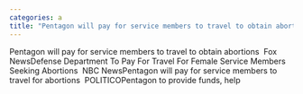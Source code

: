 ```yaml
---
categories: a
title: "Pentagon will pay for service members to travel to obtain abortions  Fox News"
---
```

Pentagon will pay for service members to travel to obtain abortions&nbsp;&nbsp;Fox NewsDefense Department To Pay For Travel For Female Service Members Seeking Abortions&nbsp;&nbsp;NBC NewsPentagon will pay for service members to travel for abortions&nbsp;&nbsp;POLITICOPentagon to provide funds, help